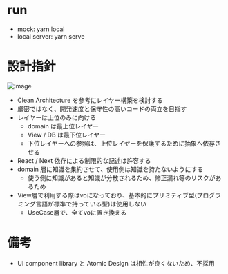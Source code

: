 # run

- mock: yarn local
- local server: yarn serve

# 設計指針
<img src="https://user-images.githubusercontent.com/36849614/168453113-edaa7bbf-ca6a-4f53-b55a-030d1ea6a156.png" alt="image" style="max-width: 100%;">

- Clean Architecture を参考にレイヤー構築を検討する
- 厳密ではなく、開発速度と保守性の高いコードの両立を目指す
- レイヤーは上位のみに向ける
  - domain は最上位レイヤー
  - View / DB は最下位レイヤー
  - 下位レイヤーへの参照は、上位レイヤーを保護するために抽象へ依存させる
- React / Next 依存による制限的な記述は許容する
- domain 層に知識を集約させて、使用側は知識を持たないようにする
  - 使う側に知識があると知識が分散されるため、修正漏れ等のリスクがあるため
- View層で利用する際はvoになっており、基本的にプリミティブ型(プログラミング言語が標準で持っている型)は使用しない
  - UseCase層で、全てvoに置き換える

# 備考

- UI component library と Atomic Design は相性が良くないため、不採用

